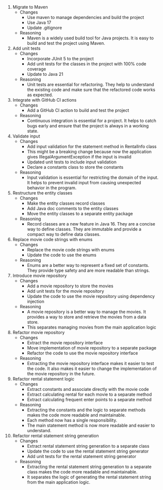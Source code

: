 1. Migrate to Maven
    - Changes
        - Use maven to manage dependencies and build the project
        - Use Java 17
        - Update .gitignore
    - Reasoning
        - Maven is a widely used build tool for Java projects. It is easy to build and test the project using Maven.
2. Add unit tests
    - Changes
        - Incorporate JUnit 5 to the project
        - Add unit tests for the classes in the project with 100% code coverage
        - Update to Java 21
    - Reasoning
        - Unit tests are essential for refactoring. They help to understand the existing code and make sure that the
          refactored code works as expected.
3. Integrate with GitHub CI actions
    - Changes
        - Add a GitHub CI action to build and test the project
    - Reasoning
        - Continuous integration is essential for a project. It helps to catch bugs early and ensure that the project
          is always in a working state.
4. Validate input
    - Changes
        - Add input validation for the statement method in RentalInfo class
        - This might be a breaking change because now the application gives IllegalArgumentException if the input is
          invalid
        - Updated unit tests to include input validation
        - Declare a constants class to store the constants
    - Reasoning
        - Input validation is essential for restricting the domain of the input. It helps to prevent invalid input from
          causing unexpected behavior in the program.
5. Restructure the entity classes
    - Changes
        - Make the entity classes record classes
        - Add Java doc comments to the entity classes
        - Move the entity classes to a separate entity package
    - Reasoning
        - Record classes are a new feature in Java 16. They are a concise way to define classes. They are immutable and
          provide a compact way to define data classes.
6. Replace movie code strings with enums
    - Changes
        - Replace the movie code strings with enums
        - Update the code to use the enums
    - Reasoning
        - Enums are a better way to represent a fixed set of constants. They provide type safety and are more readable
          than strings.
7. Introduce movie repository
    - Changes
        - Add a movie repository to store the movies
        - Add unit tests for the movie repository
        - Update the code to use the movie repository using dependency injection
    - Reasoning
        - A movie repository is a better way to manage the movies. It provides a way to store and retrieve the movies
          from a data store.
        - This separates managing movies from the main application logic
8. Refactor movie repository
    - Changes
        - Extract the movie repository interface
        - Move implementation of movie repository to a separate package
        - Refactor the code to use the movie repository interface
    - Reasoning
        - Extracting the movie repository interface makes it easier to test the code. It also makes it easier to change
          the implementation of the movie repository in the future.
9. Refactor rental statement logic
    - Changes
        - Extract constants and associate directly with the movie code
        - Extract calculating rental for each movie to a separate method
        - Extract calculating frequent enter points to a separate method
    - Reasoning
        - Extracting the constants and the logic to separate methods makes the code more readable and maintainable.
        - Each method now has a single responsibility.
        - The main statement method is now more readable and easier to understand.
10. Refactor rental statement string generation
    - Changes
        - Extract rental statement string generation to a separate class
        - Update the code to use the rental statement string generator
        - Add unit tests for the rental statement string generator
    - Reasoning
        - Extracting the rental statement string generation to a separate class makes the code more readable and
          maintainable.
        - It separates the logic of generating the rental statement string from the main application logic.
